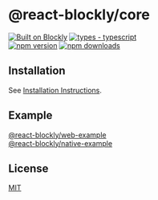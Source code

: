 # @react-blockly/core

[![Built on Blockly](https://tinyurl.com/built-on-blockly)](https://github.com/google/blockly)
[![types - typescript](https://img.shields.io/npm/types/badge-maker)](https://www.typescriptlang.org)
<br/>
[![npm version](https://img.shields.io/npm/v/@react-blockly/core.svg)](https://www.npmjs.com/package/@react-blockly/core)
[![npm downloads](https://img.shields.io/npm/dm/@react-blockly/core.svg?style=flat)](https://www.npmjs.com/package/@react-blockly/core)

## Installation

See [Installation Instructions](https://github.com/SerSerch/react-blockly/blob/main/docs/core.md).

## Example

[@react-blockly/web-example](https://github.com/SerSerch/react-blockly/blob/main/examples/web-example)\
[@react-blockly/native-example](https://github.com/SerSerch/react-blockly/blob/main/examples/native-example)

## License

[MIT](LICENSE)
